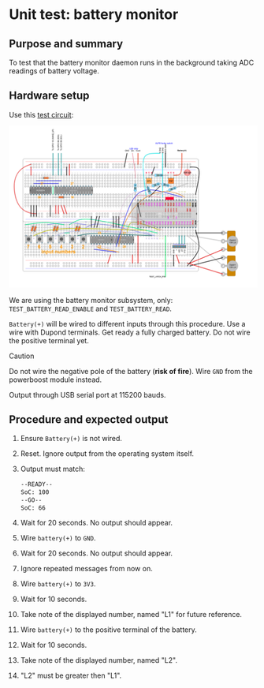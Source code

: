 # Unit test: battery monitor

## Purpose and summary

To test that the battery monitor daemon runs in the
background taking ADC readings of battery voltage.

## Hardware setup

Use this [test circuit](../../../Protoboards/MainTestBoard.diy):

![Test circuit image](../../../Protoboards/MainTestBoard.png)

We are using the battery monitor subsystem, only:
`TEST_BATTERY_READ_ENABLE` and `TEST_BATTERY_READ`.

`Battery(+)` will be wired to different inputs through this procedure.
Use a wire with Dupond terminals.
Get ready a fully charged battery. Do not wire the positive terminal yet.

> [!CAUTION]
> Do not wire the negative pole of the battery (**risk of fire**).
> Wire `GND` from the powerboost module instead.

Output through USB serial port at 115200 bauds.

## Procedure and expected output

1. Ensure `Battery(+)` is not wired.
2. Reset. Ignore output from the operating system itself.
3. Output must match:

   ```text
   --READY--
   SoC: 100
   --GO--
   SoC: 66
   ```

4. Wait for 20 seconds. No output should appear.
5. Wire `battery(+)` to `GND`.
6. Wait for 20 seconds. No output should appear.
7. Ignore repeated messages from now on.
8. Wire `battery(+)` to `3V3`.
9. Wait for 10 seconds.
10. Take note of the displayed number, named "L1" for future reference.
11. Wire `battery(+)` to the positive terminal of the battery.
12. Wait for 10 seconds.
13. Take note of the displayed number, named "L2".
14. "L2" must be greater then "L1".
